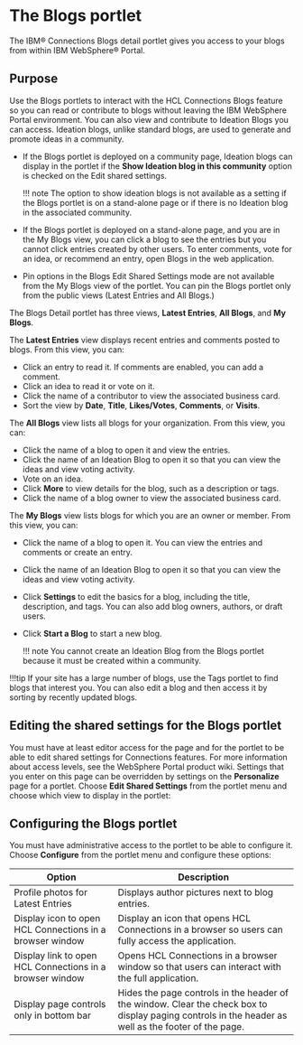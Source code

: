 # The Blogs portlet

The IBM® Connections Blogs detail portlet gives you access to your blogs from within IBM WebSphere® Portal.

## Purpose

Use the Blogs portlets to interact with the HCL Connections Blogs feature so you can read or contribute to blogs without leaving the IBM WebSphere Portal environment. You can also view and contribute to Ideation Blogs you can access. Ideation blogs, unlike standard blogs, are used to generate and promote ideas in a community.

-   If the Blogs portlet is deployed on a community page, Ideation blogs can display in the portlet if the **Show Ideation blog in this community** option is checked on the Edit shared settings.

    !!! note
        The option to show ideation blogs is not available as a setting if the Blogs portlet is on a stand-alone page or if there is no Ideation blog in the associated community.

-   If the Blogs portlet is deployed on a stand-alone page, and you are in the My Blogs view, you can click a blog to see the entries but you cannot click entries created by other users. To enter comments, vote for an idea, or recommend an entry, open Blogs in the web application.
-   Pin options in the Blogs Edit Shared Settings mode are not available from the My Blogs view of the portlet. You can pin the Blogs portlet only from the public views (Latest Entries and All Blogs.)

The Blogs Detail portlet has three views, **Latest Entries**, **All Blogs**, and **My Blogs**.

The **Latest Entries** view displays recent entries and comments posted to blogs. From this view, you can:

-   Click an entry to read it. If comments are enabled, you can add a comment.
-   Click an idea to read it or vote on it.
-   Click the name of a contributor to view the associated business card.
-   Sort the view by **Date**, **Title**, **Likes/Votes**, **Comments**, or **Visits**.

The **All Blogs** view lists all blogs for your organization. From this view, you can:

-   Click the name of a blog to open it and view the entries.
-   Click the name of an Ideation Blog to open it so that you can view the ideas and view voting activity.
-   Vote on an idea.
-   Click **More** to view details for the blog, such as a description or tags.
-   Click the name of a blog owner to view the associated business card.

The **My Blogs** view lists blogs for which you are an owner or member. From this view, you can:

-   Click the name of a blog to open it. You can view the entries and comments or create an entry.
-   Click the name of an Ideation Blog to open it so that you can view the ideas and view voting activity.
-   Click **Settings** to edit the basics for a blog, including the title, description, and tags. You can also add blog owners, authors, or draft users.
-   Click **Start a Blog** to start a new blog.

    !!! note
        You cannot create an Ideation Blog from the Blogs portlet because it must be created within a community.


!!!tip
    If your site has a large number of blogs, use the Tags portlet to find blogs that interest you. You can also edit a blog and then access it by sorting by recently updated blogs.

## Editing the shared settings for the Blogs portlet

You must have at least editor access for the page and for the portlet to be able to edit shared settings for Connections features. For more information about access levels, see the WebSphere Portal product wiki. Settings that you enter on this page can be overridden by settings on the **Personalize** page for a portlet. Choose **Edit Shared Settings** from the portlet menu and choose which view to display in the portlet:

## Configuring the Blogs portlet

You must have administrative access to the portlet to be able to configure it. Choose **Configure** from the portlet menu and configure these options:

|Option|Description|
|------|-----------|
|Profile photos for Latest Entries|Displays author pictures next to blog entries.|
|Display icon to open HCL Connections in a browser window|Display an icon that opens HCL Connections in a browser so users can fully access the application.|
|Display link to open HCL Connections in a browser window|Opens HCL Connections in a browser window so that users can interact with the full application.|
|Display page controls only in bottom bar|Hides the page controls in the header of the window. Clear the check box to display paging controls in the header as well as the footer of the page.|

